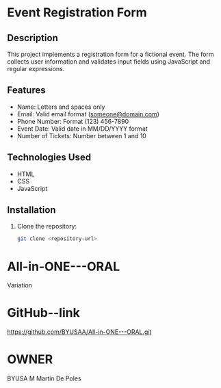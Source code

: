 # Event Registration Form

## Description
This project implements a registration form for a fictional event. The form collects user information and validates input fields using JavaScript and regular expressions.

## Features
- Name: Letters and spaces only
- Email: Valid email format (someone@domain.com)
- Phone Number: Format (123) 456-7890
- Event Date: Valid date in MM/DD/YYYY format
- Number of Tickets: Number between 1 and 10

## Technologies Used
- HTML
- CSS
- JavaScript

## Installation
1. Clone the repository:
   ```bash
   git clone <repository-url>

# All-in-ONE---ORAL
Variation
# GitHub--link
https://github.com/BYUSAA/All-in-ONE---ORAL.git
# OWNER
BYUSA M Martin De Poles
